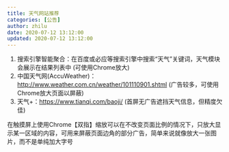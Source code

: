 ```yaml
---
title: 天气网站推荐
categories: [公告]
author: zhilu
date: 2020-07-12 13:12:00
updated: 2020-07-12 13:12:00
---
```


1. 搜索引擎智能聚合：在百度或必应等搜索引擎中搜索“天气”关键词，天气模块会展示在结果列表中 (可使用Chrome放大)
2. 中国天气网(AccuWeather)：http://www.weather.com.cn/weather/101110901.shtml (广告较多，可使用Chrome放大页面以屏蔽)
3. 天气+：https://www.tianqi.com/baoji/ (首屏无广告遮挡天气信息，但精度欠佳)

在触摸屏上使用Chrome【双指】缩放可以在不改变页面比例的情况下，只放大显示某一区域的内容，可用来屏蔽页面边角的部分广告，简单来说就像放大一张图片，而不是单纯加大字号